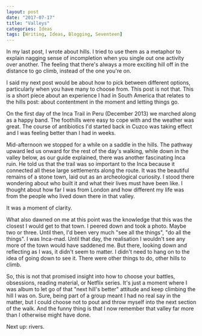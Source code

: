 ```yaml
---
layout: post
date: "2017-07-17"
title: "Valleys"
categories: Ideas
tags: [Writing, Ideas, Blogging, Seventeen]
---
```


In my last post, I wrote about hills. I tried to use them as a metaphor to explain nagging sense of incompletion when you single out one activity over another. The feeling that there's always a more exciting hill off in the distance to go climb, instead of the one you're on.

I said my next post would be about how to pick between different options, particularly when you have many to choose from. This post is not that. This is a short piece about an experience I had in South America that relates to the hills post: about contentment in the moment and letting things go.

On the first day of the Inca Trail in Peru (December 2013) we marched along as a happy band. The foothills were easy to cope with and the weather was great. The course of antibiotics I'd started back in Cuzco was taking effect and I was feeling better than I had in weeks.  

Mid-afternoon we stopped for a while on a saddle in the hills. The pathway upward led us onward for the rest of the day's walking, while down in the valley below, as our guide explained, there was another fascinating Inca ruin. He told us that the trail was so important to the Inca because it connected all these large settlements along the route. It was the beautiful remains of a stone town, laid out as an archeological curiosity. I stood there wondering about who built it and what their lives must have been like. I thought about how far I was from London and how different my life was from the people who lived down there in that valley.   

It was a moment of clarity.   

What also dawned on me at this point was the knowledge that this was the closest I would get to that town. I peered down and took a photo. Maybe two or three. Until then, I'd been very much "see all the things", "do all the things". I was Inca-mad. Until that day, the realisation I wouldn't see any more of the town would have saddened me. But there, looking down and reflecting as I was, it didn't seem to matter. I didn't need to hang on to the idea of going down to see it. There were other things to do, other hills to climb.   

So, this is not that promised insight into how to choose your battles, obsessions, reading material, or Netflix series. It's just a moment where I was album to let go of that "next hill's better" attitude and keep climbing the hill I was on. Sure, being part of a group meant I had no real say in the matter, but I could choose not to pout and throw myself into the next section of the walk. And the funny thing is that I now remember that valley far more than I otherwise might have done.  

Next up: rivers.
